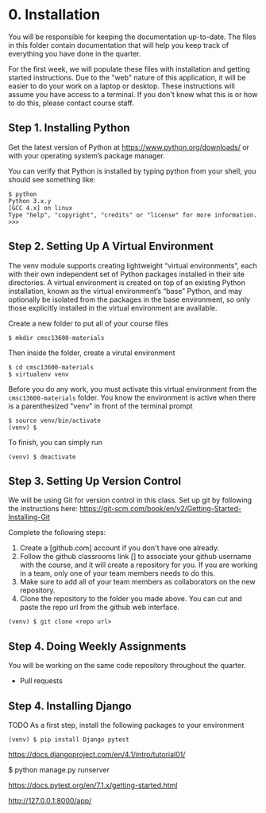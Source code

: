 # 0. Installation
You will be responsible for keeping the documentation up-to-date. The files in this folder contain documentation that will help you keep track of everything you have done in the quarter.

For the first week, we will populate these files with installation and getting started instructions. Due to the "web" nature of this application, it will be
easier to do your work on a laptop or desktop. These instructions will assume you have access to a terminal. If you don't know what this is or how to do this, please contact course staff.

## Step 1. Installing Python
Get the latest version of Python at https://www.python.org/downloads/ or with your operating system’s package manager.

You can verify that Python is installed by typing python from your shell; you should see something like:
```
$ python
Python 3.x.y
[GCC 4.x] on linux
Type "help", "copyright", "credits" or "license" for more information.
>>>
```

## Step 2. Setting Up A Virtual Environment
The venv module supports creating lightweight “virtual environments”, each with their own independent set of Python packages installed in their 
site directories. A virtual environment is created on top of an existing Python installation, known as the virtual environment’s “base” Python, 
and may optionally be isolated from the packages in the base environment, so only those explicitly installed in the virtual environment are available.

Create a new folder to put all of your course files
```
$ mkdir cmsc13600-materials
```
Then inside the folder, create a virutal environment
```
$ cd cmsc13600-materials
$ virtualenv venv
```

Before you do any work, you must activate this virtual environment from the `cmsc13600-materials` folder. You know the environment is active when there
is a parenthesized "venv" in front of the terminal prompt
```
$ source venv/bin/activate
(venv) $
```
To finish, you can simply run
```
(venv) $ deactivate
```

## Step 3. Setting Up Version Control
We will be using Git for version control in this class. Set up git by following the instructions here: https://git-scm.com/book/en/v2/Getting-Started-Installing-Git

Complete the following steps:
1. Create a [github.com] account if you don't have one already.
2. Follow the github classrooms link [] to associate your github username with the course, and it will create a repository for you. If you are working in a team, only one of your team members needs to do this.
3. Make sure to add all of your team members as collaborators on the new repository.
4. Clone the repository to the folder you made above. You can cut and paste the repo url from the github web interface.
```
(venv) $ git clone <repo url>
```

## Step 4. Doing Weekly Assignments
You will be working on the same code repository throughout the quarter. 
* Pull requests


## Step 4. Installing Django
TODO
As a first step, install the following packages to your environment
```
(venv) $ pip install Django pytest
```

https://docs.djangoproject.com/en/4.1/intro/tutorial01/

$ python manage.py runserver

https://docs.pytest.org/en/7.1.x/getting-started.html

http://127.0.0.1:8000/app/
